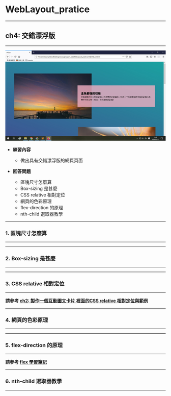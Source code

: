 # WebLayout_pratice

***
## ch4: 交錯漂浮版
***

![image](https://github.com/JohnnyOfSnow/WebLayout_pratice/blob/master/ch4/image/ch4hw.jpg)

* **練習內容**
  * 做出具有交錯漂浮版的網頁頁面

* **回答問題**
  * 區塊尺寸怎麼算
  * Box-sizing 是甚麼
  * CSS relative 相對定位
  * 網頁的色彩原理
  * flex-direction 的原理
  * nth-child 選取器教學


***
### 1. 區塊尺寸怎麼算
***

***
### 2. Box-sizing 是甚麼
***

***
### 3. CSS relative 相對定位
***

**請參考 [ch2: 製作一個互動圖文卡片 裡面的CSS relative 相對定位與範例](https://github.com/JohnnyOfSnow/WebLayout_pratice/tree/master/ch2)**

***
### 4. 網頁的色彩原理
***

***
### 5. flex-direction 的原理
***

**請參考 [flex 學習筆記](https://github.com/JohnnyOfSnow/WebLayout_pratice/tree/master/flex)**

***
### 6. nth-child 選取器教學
***
